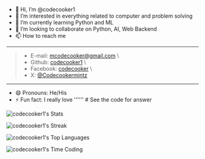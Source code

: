 - 👋 Hi, I’m @codecooker1
- 👀 I’m interested in everything related to computer and problem solving
- 🌱 I’m currently learning Python and ML
- 💞️ I’m looking to collaborate on Python, AI, Web Backend
- 📫 How to reach me

----------------------------------------------------------------------------------------------

  > - E-mail: <mcodecooker@gmail.com> \
  > - Github: [codecooker1](https://github.com/codecooker1) \
  > - Facebook: [codecooker](https://www.facebook.com/codecooker) \
  > - X: [@Codecookermintz](https://x.com/Codecookermintz)

----------------------------------------------------------------------------------------------

- 😄 Pronouns: He/His
- ⚡ Fun fact: I really love '''<myself>'''   # See the code for answer

<!---
codecooker1/codecooker1 is a ✨ special ✨ repository because its `README.md` (this file) appears on your GitHub profile.
You can click the Preview link to take a look at your changes.
--->


![codecooker1's Stats](https://github-readme-stats.vercel.app/api?username=codecooker1&theme=nord&show_icons=true&hide_border=true&count_private=false)


![codecooker1's Streak](https://github-readme-streak-stats.herokuapp.com/?user=codecooker1&theme=nord&hide_border=true)


![codecooker1's Top Languages](https://github-readme-stats.vercel.app/api/top-langs/?username=codecooker1&theme=nord&show_icons=true&hide_border=true&layout=compact)

![codecooker1's Time Coding](https://github-readme-stats.hackclub.dev/api/wakatime?username=18209&api_domain=hackatime.hackclub.com&&custom_title=Hackatime+Stats&layout=compact&cache_seconds=0&langs_count=8&theme=nord)
